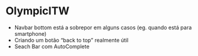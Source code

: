 # OlympicITW

- Navbar bottom está a sobrepor em alguns casos (eg. quando está para smartphone)
- Criando um botão “back to top” realmente útil
- Seach Bar com AutoComplete
